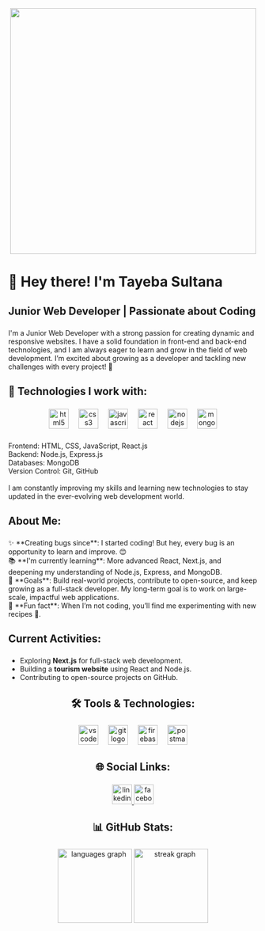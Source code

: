 <div align="center">
  <img height="497" src="https://i.ibb.co.com/bjjFprHH/Purple-Abstract-Graphic-Design-Linked-In-Article-Cover-Image-2.png"  />
</div>

###

<h1 align="left">👋 Hey there! I'm Tayeba Sultana</h1>

###

<h2 align="left">Junior Web Developer | Passionate about Coding</h2>

###

<p align="left">I'm a Junior Web Developer with a strong passion for creating dynamic and responsive websites. I have a solid foundation in front-end and back-end technologies, and I am always eager to learn and grow in the field of web development. I’m excited about growing as a developer and tackling new challenges with every project! 🚀</p>

###

<h2 align="left">🔧 Technologies I work with:</h2>

###

<div align="center">
  <img src="https://cdn.jsdelivr.net/gh/devicons/devicon/icons/html5/html5-original.svg" height="40" alt="html5 logo" />
  <img width="12" />
  <img src="https://cdn.jsdelivr.net/gh/devicons/devicon/icons/css3/css3-original.svg" height="40" alt="css3 logo" />
  <img width="12" />
  <img src="https://cdn.jsdelivr.net/gh/devicons/devicon/icons/javascript/javascript-original.svg" height="40" alt="javascript logo" />
  <img width="12" />
  <img src="https://cdn.jsdelivr.net/gh/devicons/devicon/icons/react/react-original.svg" height="40" alt="react logo" />
  <img width="12" />
  <img src="https://cdn.jsdelivr.net/gh/devicons/devicon/icons/nodejs/nodejs-original.svg" height="40" alt="nodejs logo" />
  <img width="12" />
  <img src="https://cdn.jsdelivr.net/gh/devicons/devicon/icons/mongodb/mongodb-original.svg" height="40" alt="mongodb logo" />
</div>

###

<p align="left">Frontend: HTML, CSS, JavaScript, React.js<br>Backend: Node.js, Express.js<br>Databases: MongoDB<br>Version Control: Git, GitHub<br><br>I am constantly improving my skills and learning new technologies to stay updated in the ever-evolving web development world.</p>

###

<h2 align="left">About Me:</h2>

###

<p align="left">✨ **Creating bugs since**: I started coding! But hey, every bug is an opportunity to learn and improve. 😊<br>
📚 **I'm currently learning**: More advanced React, Next.js, and deepening my understanding of Node.js, Express, and MongoDB.<br>
🎯 **Goals**: Build real-world projects, contribute to open-source, and keep growing as a full-stack developer. My long-term goal is to work on large-scale, impactful web applications.<br>
🎲 **Fun fact**: When I’m not coding, you’ll find me experimenting with new recipes 🍕.</p>

###

<h2 align="left">Current Activities:</h2>

###

<ul align="left">
  <li>Exploring <strong>Next.js</strong> for full-stack web development.</li>
  <li>Building a <strong>tourism website</strong> using React and Node.js.</li>
  <li>Contributing to open-source projects on GitHub.</li>
</ul>

###

<h2 align="center">🛠️ Tools & Technologies:</h2>

###

<div align="center">
  <img src="https://cdn.jsdelivr.net/gh/devicons/devicon/icons/vscode/vscode-original.svg" height="40" alt="vscode logo" />
  <img width="12" />
  <img src="https://cdn.jsdelivr.net/gh/devicons/devicon/icons/git/git-original.svg" height="40" alt="git logo" />
  <img width="12" />
  <img src="https://cdn.jsdelivr.net/gh/devicons/devicon/icons/firebase/firebase-plain.svg" height="40" alt="firebase logo" />
  <img width="12" />
  <img src="https://cdn.simpleicons.org/postman/FF6C37" height="40" alt="postman logo" />
</div>

###

<h2 align="center">🌐 Social Links:</h2>

###

<div align="center">
  
  <a href="https://www.linkedin.com/in/tayeba-sultana-sultana-b6760934b/" target="_blank">
    <img src="https://cdn.jsdelivr.net/gh/devicons/devicon/icons/linkedin/linkedin-original.svg" height="40" alt="linkedin logo" />
  </a>
  <a href="https://www.facebook.com/tayeba.sultana.578546" target="_blank">
    <img src="https://cdn.jsdelivr.net/gh/devicons/devicon/icons/facebook/facebook-original.svg" height="40" alt="facebook logo"  />
  </a>
  
</div>

###

<h2 align="center">📊 GitHub Stats:</h2>

###

<div align="center">
  <img src="https://github-readme-stats.vercel.app/api/top-langs?username=Tayebasultana&locale=en&hide_title=false&layout=compact&card_width=320&langs_count=5&theme=dracula&hide_border=false&order=2" height="150" alt="languages graph"  />
  <img src="https://streak-stats.demolab.com?user=Tayebasultana&locale=en&mode=daily&theme=dracula&hide_border=false&border_radius=5&order=3" height="150" alt="streak graph"  />
</div>

###
